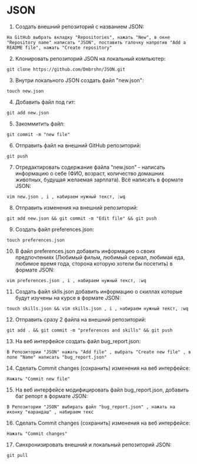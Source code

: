 # JSON
 1.  Создать внешний репозиторий c названием JSON: 
 
    На GitHub выбрать вкладку "Repositories", нажать "New", в окне "Repository name" написать "JSON", поставить галочку напротив "Add a README file", нажать "Create repository"
 2.  Клонировать репозиторий JSON на локальный компьютер: 
   
    git clone https://github.com/Dmbrshn/JSON.git
 3.  Внутри локального JSON создать файл "new.json": 
   
    touch new.json
 4.  Добавить файл под гит: 
    
    git add new.json
 5.  Закоммитить файл: 
    
    git commit -m "new file"
 6.  Отправить файл на внешний GitHub репозиторий: 
    
    git push
 7.  Отредактировать содержание файла “new.json” - написать информацию о себе (ФИО, возраст, количество домашних животных, будущая желаемая зарплата). Всё написать в формате JSON: 
    
    vim new.json , i , набираем нужный текст, :wq  
 8.  Отправить изменения на внешний репозиторий:
    
    git add new.json && git commit -m "Edit file" && git push
 9.  Создать файл preferences.json:
    
    touch preferences.json
 10. В файл preferences.json добавить информацию о своих предпочтениях (Любимый фильм, любимый сериал, любимая еда, любимое время года, сторона которую хотели бы посетить) в формате JSON:
    
    vim preferences.json , i , набираем нужный текст, :wq 
 11. Создать файл sklls.json добавить информацию о скиллах которые будут изучены на курсе в формате JSON:
    
    touch skills.json && vim skills.json , i , набираем нужный текст, :wq 
 12. Отправить сразу 2 файла на внешний репозиторий:
    
    git add . && git commit -m "preferences and skills" && git push
 13. На веб интерфейсе создать файл bug_report.json:
    
    В Репозитории "JSON" нажать "Add file" , выбрать "Create new file" , в поле "Name" написать "bug_report.json" 
 14. Сделать Commit changes (сохранить) изменения на веб интерфейсе:
    
    Нажать "Commit new file"
 15. На веб интерфейсе модифицировать файл bug_report.json, добавить баг репорт в формате JSON:
    
    В Репозитории "JSON" выбирать файл "bug_report.json" , нажать на иконку "карандаш" , набираем текс 
 16. Сделать Commit changes (сохранить) изменения на веб интерфейсе:
 
    Нажать "Commit changes"
 17. Синхронизировать внешний и локальный репозиторий JSON:
 
    git pull
